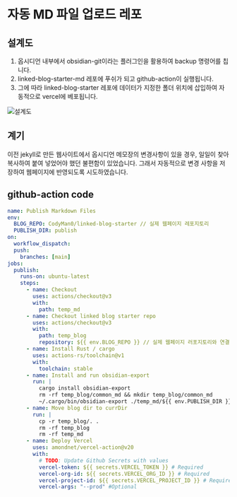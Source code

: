# 자동 MD 파일 업로드 레포

## 설계도 
1. 옵시디언 내부에서 obsidian-git이라는 플러그인을 활용하여 backup 명령어를 칩니다.
2. linked-blog-starter-md 레포에 푸쉬가 되고 github-action이 실행됩니다.
3. 그에 따라 linked-blog-starter 레포에 데이터가 지정한 폴더 위치에 삽입하여 자동적으로 vercel에 베포됩니다. 

![설계도](https://user-images.githubusercontent.com/93697790/228202361-5eef4db2-48e3-47e1-976d-244384ff4bbf.png)



## 계기
이전 jekyll로 만든 웹사이트에서 옵시디언 메모장의 변경사항이 있을 경우, 일일이 찾아 복사하여 붙여 넣었어야 했던 불편함이 있었습니다. 그래서 자동적으로 변경 사항을 저장하여 웹페이지에 반영되도록 시도하였습니다. 


## github-action code 

```yml
name: Publish Markdown Files
env:
  BLOG_REPO: CodyMan0/linked-blog-starter // 실제 웹페이지 레포지토리
  PUBLISH_DIR: publish
on:
  workflow_dispatch:
  push:
    branches: [main]
jobs:
  publish:
    runs-on: ubuntu-latest
    steps:
      - name: Checkout
        uses: actions/checkout@v3
        with:
          path: temp_md
      - name: Checkout linked blog starter repo
        uses: actions/checkout@v3
        with:
          path: temp_blog
          repository: ${{ env.BLOG_REPO }} // 실제 웹페이지 러포지토리와 연결 
      - name: Install Rust / cargo
        uses: actions-rs/toolchain@v1
        with:
          toolchain: stable
      - name: Install and run obsidian-export
        run: |
          cargo install obsidian-export
          rm -rf temp_blog/common_md && mkdir temp_blog/common_md
          ~/.cargo/bin/obsidian-export ./temp_md/${{ env.PUBLISH_DIR }} temp_blog/common_md
      - name: Move blog dir to currDir
        run: |
          cp -r temp_blog/. .
          rm -rf temp_blog
          rm -rf temp_md
      - name: Deploy Vercel
        uses: amondnet/vercel-action@v20
        with:
          # TODO: Update Github Secrets with values
          vercel-token: ${{ secrets.VERCEL_TOKEN }} # Required
          vercel-org-id: ${{ secrets.VERCEL_ORG_ID }} # Required
          vercel-project-id: ${{ secrets.VERCEL_PROJECT_ID }} # Required
          vercel-args: "--prod" #Optional
```
